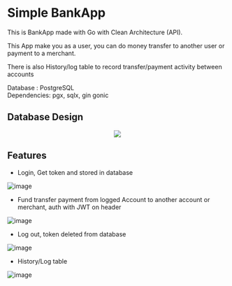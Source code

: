# Simple BankApp

This is BankApp made with Go with Clean Architecture (API).

This App make you as a user, you can do money transfer to another user or payment to a merchant.

There is also History/log table to record transfer/payment activity between accounts

Database : PostgreSQL 
<br/>
Dependencies: pgx, sqlx, gin gonic

## Database Design

<p align="center">
  <img src="https://user-images.githubusercontent.com/63460549/170678912-d832bcf5-34e1-4dd3-b5a3-ffd7a2c77534.png">
</p>

## Features

- Login, Get token and stored in database

![image](https://user-images.githubusercontent.com/63460549/165037874-fdcb6cd0-0dd5-4a2d-8829-ab6008125ddf.png)

- Fund transfer payment from logged Account to another account or merchant, auth with JWT on header

![image](https://user-images.githubusercontent.com/63460549/165038105-d9a74059-1178-423d-af5a-ec32c39bad14.png)

- Log out, token deleted from database

![image](https://user-images.githubusercontent.com/63460549/165038187-1cbea647-44e8-4ad1-8b9a-055a0e6b319e.png)


- History/Log table

![image](https://user-images.githubusercontent.com/63460549/165045419-7bd695cd-fc31-4822-a99c-6b173faff50f.png)